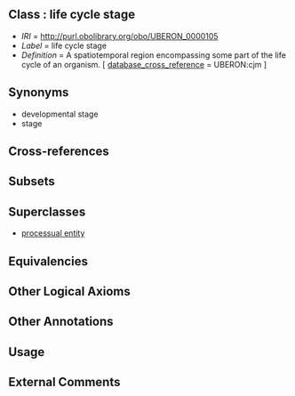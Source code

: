 
## Class : life cycle stage

 * *IRI* = http://purl.obolibrary.org/obo/UBERON_0000105
 * *Label* = life cycle stage
 * *Definition* = A spatiotemporal region encompassing some part of the life cycle of an organism. [ [database_cross_reference](../../ef/oboInOwl#hasDbXref.md) = UBERON:cjm ]

## Synonyms

 * developmental stage
 * stage

## Cross-references


## Subsets


## Superclasses

 * [processual entity](../../UBERON/00/UBERON_0000000.md)

## Equivalencies


## Other Logical Axioms


## Other Annotations


## Usage


## External Comments

